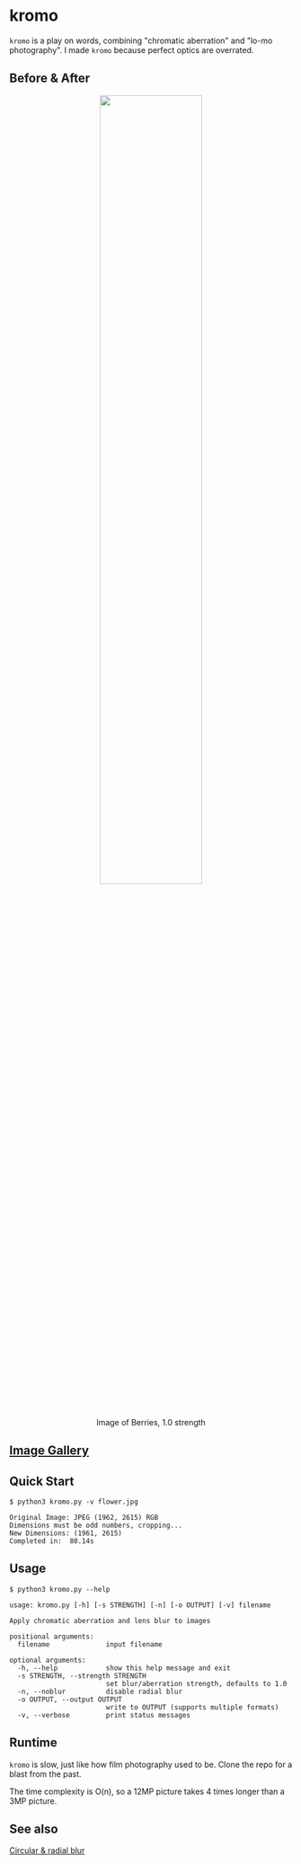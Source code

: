 # kromo
`kromo` is a play on words, combining "chromatic aberration" and "lo-mo photography". I made `kromo` because perfect optics are overrated.
## Before & After
<p align="center">
  <img src=https://github.com/yoonsikp/kromo/blob/master/beforeafter.gif?raw=true width=60%>
 </p>
 <p align="center">
  Image of Berries, 1.0 strength
</p>

## [Image Gallery](https://github.com/yoonsikp/kromo/blob/master/gallery.md)

## Quick Start
```
$ python3 kromo.py -v flower.jpg 

Original Image: JPEG (1962, 2615) RGB
Dimensions must be odd numbers, cropping...
New Dimensions: (1961, 2615)
Completed in:  80.14s

```

## Usage
```
$ python3 kromo.py --help

usage: kromo.py [-h] [-s STRENGTH] [-n] [-o OUTPUT] [-v] filename

Apply chromatic aberration and lens blur to images

positional arguments:
  filename              input filename

optional arguments:
  -h, --help            show this help message and exit
  -s STRENGTH, --strength STRENGTH
                        set blur/aberration strength, defaults to 1.0
  -n, --noblur          disable radial blur
  -o OUTPUT, --output OUTPUT
                        write to OUTPUT (supports multiple formats)
  -v, --verbose         print status messages
```

## Runtime
`kromo` is slow, just like how film photography used to be. Clone the repo for a blast from the past.

The time complexity is O(n), so a 12MP picture takes 4 times longer than a 3MP picture.

## See also
[Circular & radial blur](http://chemaguerra.com/circular-radial-blur/)
